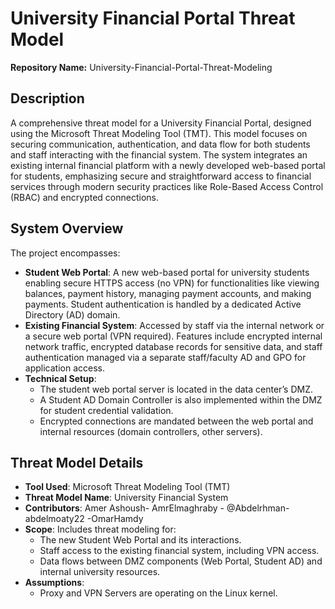 # University Financial Portal Threat Model

**Repository Name:** University-Financial-Portal-Threat-Modeling

## Description

A comprehensive threat model for a University Financial Portal, designed using the Microsoft Threat Modeling Tool (TMT). This model focuses on securing communication, authentication, and data flow for both students and staff interacting with the financial system. The system integrates an existing internal financial platform with a newly developed web-based portal for students, emphasizing secure and straightforward access to financial services through modern security practices like Role-Based Access Control (RBAC) and encrypted connections.

## System Overview

The project encompasses:

* **Student Web Portal**: A new web-based portal for university students enabling secure HTTPS access (no VPN) for functionalities like viewing balances, payment history, managing payment accounts, and making payments. Student authentication is handled by a dedicated Active Directory (AD) domain.
* **Existing Financial System**: Accessed by staff via the internal network or a secure web portal (VPN required). Features include encrypted internal network traffic, encrypted database records for sensitive data, and staff authentication managed via a separate staff/faculty AD and GPO for application access.
* **Technical Setup**:
    * The student web portal server is located in the data center’s DMZ.
    * A Student AD Domain Controller is also implemented within the DMZ for student credential validation.
    * Encrypted connections are mandated between the web portal and internal resources (domain controllers, other servers).

## Threat Model Details

* **Tool Used**: Microsoft Threat Modeling Tool (TMT)
* **Threat Model Name**: University Financial System
* **Contributors**: Amer Ashoush- AmrElmaghraby - @Abdelrhman-abdelmoaty22 -OmarHamdy
* **Scope**: Includes threat modeling for:
    * The new Student Web Portal and its interactions.
    * Staff access to the existing financial system, including VPN access.
    * Data flows between DMZ components (Web Portal, Student AD) and internal university resources.
* **Assumptions**:
    * Proxy and VPN Servers are operating on the Linux kernel.
